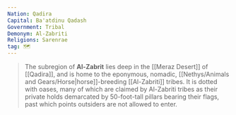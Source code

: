 ```yaml
---
Nation: Qadira
Capital: Ba'atdinu Qadash
Government: Tribal
Demonym: Al-Zabriti
Religions: Sarenrae
tag: 🗺️
---
```


> The subregion of **Al-Zabrit** lies deep in the [[Meraz Desert]] of [[Qadira]], and is home to the eponymous, nomadic, [[Nethys/Animals and Gears/Horse|horse]]-breeding [[Al-Zabriti]] tribes. It is dotted with oases, many of which are claimed by Al-Zabriti tribes as their private holds demarcated by 50-foot-tall pillars bearing their flags, past which points outsiders are not allowed to enter.








